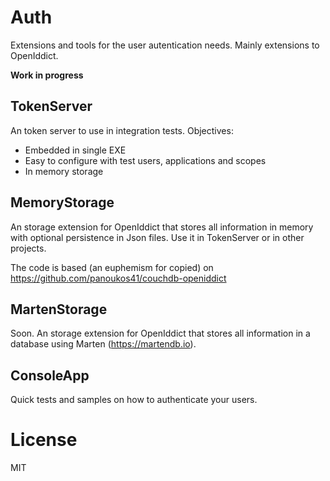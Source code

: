 # Auth
Extensions and tools for the user autentication needs. Mainly extensions to OpenIddict.

**Work in progress**

## TokenServer

An token server to use in integration tests. Objectives:

* Embedded in single EXE
* Easy to configure with test users, applications and scopes
* In memory storage

## MemoryStorage

An storage extension for OpenIddict that stores all information in memory with optional persistence in Json files. Use it in TokenServer or in other projects.

The code is based (an euphemism for copied) on
https://github.com/panoukos41/couchdb-openiddict

## MartenStorage

Soon. An storage extension for OpenIddict that stores all information in a database using Marten (https://martendb.io). 

## ConsoleApp

Quick tests and samples on how to authenticate your users.


# License
MIT